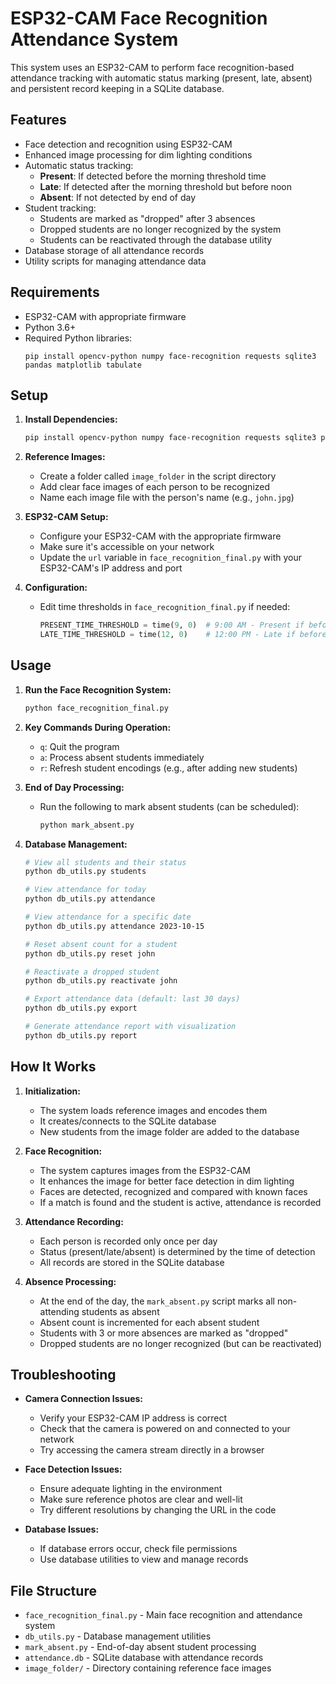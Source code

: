 # ESP32-CAM Face Recognition Attendance System

This system uses an ESP32-CAM to perform face recognition-based attendance tracking with automatic status marking (present, late, absent) and persistent record keeping in a SQLite database.

## Features

- Face detection and recognition using ESP32-CAM
- Enhanced image processing for dim lighting conditions
- Automatic status tracking:
  - **Present**: If detected before the morning threshold time
  - **Late**: If detected after the morning threshold but before noon
  - **Absent**: If not detected by end of day
- Student tracking:
  - Students are marked as "dropped" after 3 absences
  - Dropped students are no longer recognized by the system
  - Students can be reactivated through the database utility
- Database storage of all attendance records
- Utility scripts for managing attendance data

## Requirements

- ESP32-CAM with appropriate firmware
- Python 3.6+
- Required Python libraries:
  ```
  pip install opencv-python numpy face-recognition requests sqlite3 pandas matplotlib tabulate
  ```

## Setup

1. **Install Dependencies:**

   ```bash
   pip install opencv-python numpy face-recognition requests sqlite3 pandas matplotlib tabulate
   ```

2. **Reference Images:**

   - Create a folder called `image_folder` in the script directory
   - Add clear face images of each person to be recognized
   - Name each image file with the person's name (e.g., `john.jpg`)

3. **ESP32-CAM Setup:**

   - Configure your ESP32-CAM with the appropriate firmware
   - Make sure it's accessible on your network
   - Update the `url` variable in `face_recognition_final.py` with your ESP32-CAM's IP address and port

4. **Configuration:**
   - Edit time thresholds in `face_recognition_final.py` if needed:
     ```python
     PRESENT_TIME_THRESHOLD = time(9, 0)  # 9:00 AM - Present if before this time
     LATE_TIME_THRESHOLD = time(12, 0)    # 12:00 PM - Late if before this time, absent after
     ```

## Usage

1. **Run the Face Recognition System:**

   ```bash
   python face_recognition_final.py
   ```

2. **Key Commands During Operation:**

   - `q`: Quit the program
   - `a`: Process absent students immediately
   - `r`: Refresh student encodings (e.g., after adding new students)

3. **End of Day Processing:**

   - Run the following to mark absent students (can be scheduled):
     ```bash
     python mark_absent.py
     ```

4. **Database Management:**

   ```bash
   # View all students and their status
   python db_utils.py students

   # View attendance for today
   python db_utils.py attendance

   # View attendance for a specific date
   python db_utils.py attendance 2023-10-15

   # Reset absent count for a student
   python db_utils.py reset john

   # Reactivate a dropped student
   python db_utils.py reactivate john

   # Export attendance data (default: last 30 days)
   python db_utils.py export

   # Generate attendance report with visualization
   python db_utils.py report
   ```

## How It Works

1. **Initialization:**

   - The system loads reference images and encodes them
   - It creates/connects to the SQLite database
   - New students from the image folder are added to the database

2. **Face Recognition:**

   - The system captures images from the ESP32-CAM
   - It enhances the image for better face detection in dim lighting
   - Faces are detected, recognized and compared with known faces
   - If a match is found and the student is active, attendance is recorded

3. **Attendance Recording:**

   - Each person is recorded only once per day
   - Status (present/late/absent) is determined by the time of detection
   - All records are stored in the SQLite database

4. **Absence Processing:**
   - At the end of the day, the `mark_absent.py` script marks all non-attending students as absent
   - Absent count is incremented for each absent student
   - Students with 3 or more absences are marked as "dropped"
   - Dropped students are no longer recognized (but can be reactivated)

## Troubleshooting

- **Camera Connection Issues:**

  - Verify your ESP32-CAM IP address is correct
  - Check that the camera is powered on and connected to your network
  - Try accessing the camera stream directly in a browser

- **Face Detection Issues:**

  - Ensure adequate lighting in the environment
  - Make sure reference photos are clear and well-lit
  - Try different resolutions by changing the URL in the code

- **Database Issues:**
  - If database errors occur, check file permissions
  - Use database utilities to view and manage records

## File Structure

- `face_recognition_final.py` - Main face recognition and attendance system
- `db_utils.py` - Database management utilities
- `mark_absent.py` - End-of-day absent student processing
- `attendance.db` - SQLite database with attendance records
- `image_folder/` - Directory containing reference face images
